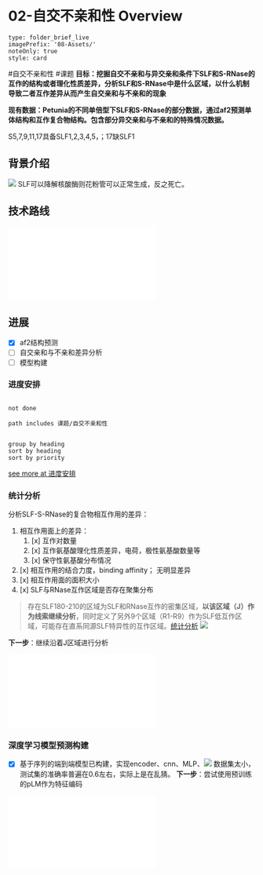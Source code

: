 # 02-自交不亲和性 Overview
```ccard
type: folder_brief_live
imagePrefix: '08-Assets/'
noteOnly: true
style: card
```
#自交不亲和性 #课题
**目标：挖掘自交不亲和与异交亲和条件下SLF和S-RNase的互作的结构或者理化性质差异，分析SLF和S-RNase中是什么区域，以什么机制导致二者互作差异从而产生自交亲和与不亲和的现象**

**现有数据：Petunia的不同单倍型下SLF和S-RNase的部分数据，通过af2预测单体结构和互作复合物结构。包含部分异交亲和与不亲和的特殊情况数据。**

S5,7,9,11,17具备SLF1,2,3,4,5，；17缺SLF1



## 背景介绍

![](https://tf-picture-bed-1259792641.cos.ap-beijing.myqcloud.com/20230308160222.png)
SLF可以降解核酸酶则花粉管可以正常生成，反之死亡。

## 技术路线
![自交不亲和性流程.excalidraw|800x400](自交不亲和性流程.excalidraw.md)


## 进展

- [x] af2结构预测 
- [ ] 自交亲和与不亲和差异分析
- [ ] 模型构建

### 进度安排
```tasks

not done

path includes 课题/自交不亲和性


group by heading
sort by heading
sort by priority

```

[see more at 进度安排](自交不亲和性进度安排.md)

### 统计分析

分析SLF-S-RNase的复合物相互作用的差异：
1. 相互作用面上的差异：
	1. [x] 互作对数量
	2. [x] 互作氨基酸理化性质差异，电荷，极性氨基酸数量等
	3. [x] 保守性氨基酸分布情况
2. [x] 相互作用的结合力度，binding affinity； 无明显差异
3. [x] 相互作用面的面积大小
4. [x] SLF与RNase互作区域是否存在聚集分布
>存在SLF180-210的区域为SLF和RNase互作的密集区域，**以该区域（J）作为线索继续分析**，同时定义了另外9个区域（R1-R9）作为SLF低互作区域，可能存在直系同源SLF特异性的互作区域。[统计分析](#统计分析)
![](https://tf-picture-bed-1259792641.cos.ap-beijing.myqcloud.com/20230308155843.png)

**下一步**：继续沿着J区域进行分析


![自交不亲和性统计分析](自交不亲和性统计分析.md)

### 深度学习模型预测构建

- [x] 基于序列的端到端模型已构建，实现encoder、cnn、MLP、![](https://tf-picture-bed-1259792641.cos.ap-beijing.myqcloud.com/20230308154944.png)
数据集太小，测试集的准确率普遍在0.6左右，实际上是在乱猜。
**下一步**：尝试使用预训练的pLM作为特征编码



![基于机器学习的自交不亲和性分析](基于机器学习的自交不亲和性分析.md)

